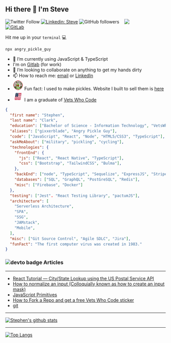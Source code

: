 ## Hi there 👋 I'm Steve

<img align="right" src="https://i.ibb.co/Jtqd5q8/selfieascii.png" width="130">

![Twitter Follow](https://img.shields.io/twitter/follow/gixxerblade?label=Follow)
[![Linkedin: Steve](https://img.shields.io/badge/-Steve-blue?style=flat-square&logo=Linkedin&logoColor=white&link=https://www.linkedin.com/in/stephen-clark-5319406/)](https://www.linkedin.com/in/stephen-clark-5319406/)
![GitHub followers](https://img.shields.io/github/followers/gixxerblade?label=Follow&style=social)
[![GitLab](https://img.shields.io/badge/-I'm%20on%20Gitlab-blue?logo=gitlab)](https://gitlab.com/gixxerblade)

Hit me up in your `terminal` :computer:

```bash
npx angry_pickle_guy
```

- 🌱 I’m currently using JavaScript & TypeScript
- I'm on [Gitlab](https://gitlab.com/gixxerblade) (for work)
- 👯 I’m looking to collaborate on anything to get my hands dirty
- 📫 How to reach me: [email](mailto:sdclarkie@gmail.com) or [LinkedIn](https://www.linkedin.com/in/stephen-clark-5319406/) 
- ![angry pickles](https://github.com/gixxerblade/gixxerblade/blob/master/images/angrypickle.png) Fun fact: I used to make pickles. Website I built to sell them is [here](https://www.angrypickles.com/home)
- ![vwc](https://github.com/gixxerblade/gixxerblade/blob/master/images/hashflag.png) I am a graduate of [Vets Who Code](www.vetswhocode.io)

```json
{
  "first name": "Stephen",
  "last name": "Clark",
  "education": ["Bachelor of Science - Information Technology", "VetsWhoCode Software Development Program"],
  "aliases": ["gixxerblade", "Angry Pickle Guy"],
  "code": ["JavaScript", "React", "Node", "HTML5/CSS3", "TypeScript"],
  "askMeAbout": ["military", "pickling", "cycling"],
  "technologies": {
    "frontEnd": {
      "js": ["React", "React Native", "TypeScript"],
      "css": ["Bootstrap", "TailwindCSS", "Bulma"],
    },
    "backEnd": ["node", "TypeScript", "Sequelize", "ExpressJS", "Stripe", "tsoa"],
    "databases": ["SQL", "GraphQL", "PostGreSQL", "Redis"],
    "misc": ["Firebase", "Docker"]
  },
  "testing": ["Jest". "React Testing Library", "pactumJS"],
  "architecture": [
    "Serverless Architecture",
    "SPA",
    "SSG",
    "JAMstack",
    "Mobile",
  ],
  "misc": ["Git Source Control", "Agile SDLC", "Jira"],
  "funFact": "The first computer virus was created in 1983."
}
```

### ![devto badge](https://img.shields.io/badge/DEV.TO-%230A0A0A.svg?&style=for-the-badge&logo=dev-dot-to&logoColor=white) Articles

---

<!-- BLOG-POST-LIST:START -->
- [React Tutorial — City/State Lookup using the US Postal Service API](https://dev.to/vetswhocode/react-tutorial-city-state-lookup-using-the-us-postal-service-api-202p)
- [How to normalize an input (Colloquially known as how to create an input mask)](https://dev.to/vetswhocode/how-to-normalize-an-input-colloquially-known-as-how-to-create-an-input-mask-5gh4)
- [JavaScript Primitives](https://dev.to/vetswhocode/javascript-primitives-3380)
- [How to Fork a Repo and get a free Vets Who Code sticker](https://dev.to/vetswhocode/how-to-fork-a-repo-and-get-a-free-vets-who-code-sticker-46d9)
- [git](https://dev.to/vetswhocode/git-22li)
<!-- BLOG-POST-LIST:END -->

---

[![Stephen's github stats](https://github-readme-stats.vercel.app/api?username=gixxerblade)](https://github.com/gixxerblade/github-readme-stats)

---

[![Top Langs](https://github-readme-stats.vercel.app/api/top-langs/?username=gixxerblade)](https://github.com/anuraghazra/github-readme-stats)

